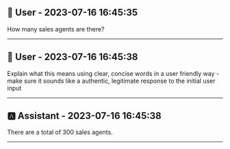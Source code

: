 
## 👤 User - 2023-07-16 16:45:35

How many sales agents are there?

---

## 👤 User - 2023-07-16 16:45:38

Explain what this means using clear, concise words in a user friendly way - make sure it sounds like a authentic, legitimate response to the initial user input

---

## 🅰️ Assistant - 2023-07-16 16:45:38

There are a total of 300 sales agents.

---
